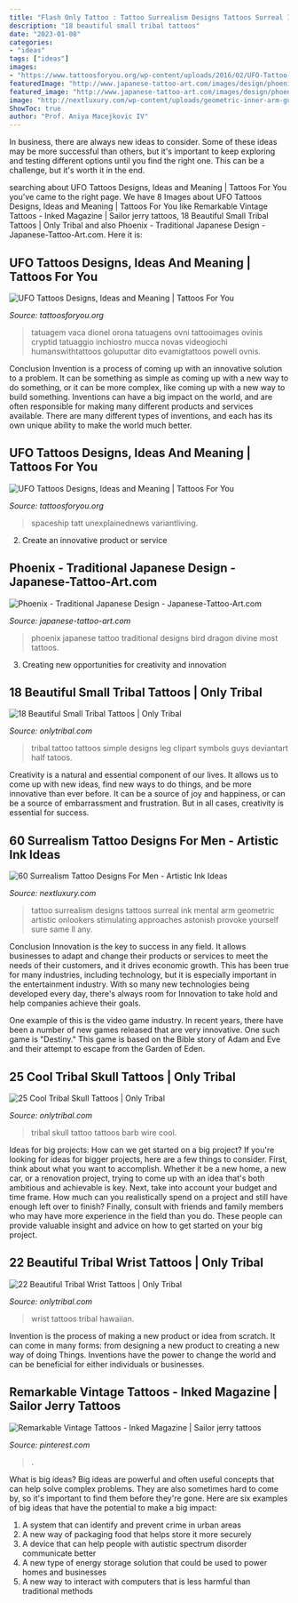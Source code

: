 ```yaml
---
title: "Flash Only Tattoo : Tattoo Surrealism Designs Tattoos Surreal Ink Mental Arm Geometric Artistic Onlookers Stimulating Approaches Astonish Provoke Yourself Sure Same Ll Any"
description: "18 beautiful small tribal tattoos"
date: "2023-01-08"
categories:
- "ideas"
tags: ["ideas"]
images:
- "https://www.tattoosforyou.org/wp-content/uploads/2016/02/UFO-Tattoo-Sleeve.jpg"
featuredImage: "http://www.japanese-tattoo-art.com/images/design/phoenix.jpg"
featured_image: "http://www.japanese-tattoo-art.com/images/design/phoenix.jpg"
image: "http://nextluxury.com/wp-content/uploads/geometric-inner-arm-guys-tattoo-ideas-surrealism-designs.jpg"
ShowToc: true
author: "Prof. Aniya Macejkovic IV"
---
```



In business, there are always new ideas to consider. Some of these ideas may be more successful than others, but it's important to keep exploring and testing different options until you find the right one. This can be a challenge, but it's worth it in the end.

	

		
searching about UFO Tattoos Designs, Ideas and Meaning | Tattoos For You you've came to the right page. We have 8 Images about UFO Tattoos Designs, Ideas and Meaning | Tattoos For You like Remarkable Vintage Tattoos - Inked Magazine | Sailor jerry tattoos, 18 Beautiful Small Tribal Tattoos | Only Tribal and also Phoenix - Traditional Japanese Design - Japanese-Tattoo-Art.com. Here it is:
		
    
## UFO Tattoos Designs, Ideas And Meaning | Tattoos For You

<img loading=lazy src="https://www.tattoosforyou.org/wp-content/uploads/2016/02/UFO-Tattoo-Sleeve.jpg" onerror="this.onerror=null;this.src='https://tse1.mm.bing.net/th?id=OIP.0ZoC1mJNX0wggCnrbvV4uAHaLE&amp;pid=15.1';" alt="UFO Tattoos Designs, Ideas and Meaning | Tattoos For You">

_Source: tattoosforyou.org_

>tatuagem vaca dionel orona tatuagens ovni tattooimages ovinis cryptid tatuaggio inchiostro mucca novas videogiochi humanswithtattoos goluputtar dito evamigtattoos powell ovnis. 

	

Conclusion
Invention is a process of coming up with an innovative solution to a problem. It can be something as simple as coming up with a new way to do something, or it can be more complex, like coming up with a new way to build something. Inventions can have a big impact on the world, and are often responsible for making many different products and services available. There are many different types of inventions, and each has its own unique ability to make the world much better.

    
## UFO Tattoos Designs, Ideas And Meaning | Tattoos For You

<img loading=lazy src="https://www.tattoosforyou.org/wp-content/uploads/2016/02/UFO-Tattoos-Pictures.jpg" onerror="this.onerror=null;this.src='https://tse1.mm.bing.net/th?id=OIP.6azMcrLcMZRwMKKHNmnD4QHaHa&amp;pid=15.1';" alt="UFO Tattoos Designs, Ideas and Meaning | Tattoos For You">

_Source: tattoosforyou.org_

>spaceship tatt unexplainednews variantliving. 

	

2. Create an innovative product or service 

    
## Phoenix - Traditional Japanese Design - Japanese-Tattoo-Art.com

<img loading=lazy src="http://www.japanese-tattoo-art.com/images/design/phoenix.jpg" onerror="this.onerror=null;this.src='https://tse1.mm.bing.net/th?id=OIP.yg9rIqTVAKM9-nL8dQ_BkQHaLo&amp;pid=15.1';" alt="Phoenix - Traditional Japanese Design - Japanese-Tattoo-Art.com">

_Source: japanese-tattoo-art.com_

>phoenix japanese tattoo traditional designs bird dragon divine most tattoos. 

	

3. Creating new opportunities for creativity and innovation 

    
## 18 Beautiful Small Tribal Tattoos | Only Tribal

<img loading=lazy src="http://www.onlytribal.com/wp-content/uploads/2015/12/Small-Tribal-Tattoos.jpg" onerror="this.onerror=null;this.src='https://tse3.mm.bing.net/th?id=OIP.Q6IelCrThb3Yf1XgaThjvgHaLg&amp;pid=15.1';" alt="18 Beautiful Small Tribal Tattoos | Only Tribal">

_Source: onlytribal.com_

>tribal tattoo tattoos simple designs leg clipart symbols guys deviantart half tatoos. 

	

Creativity is a natural and essential component of our lives. It allows us to come up with new ideas, find new ways to do things, and be more innovative than ever before. It can be a source of joy and happiness, or can be a source of embarrassment and frustration. But in all cases, creativity is essential for success.

    
## 60 Surrealism Tattoo Designs For Men - Artistic Ink Ideas

<img loading=lazy src="http://nextluxury.com/wp-content/uploads/geometric-inner-arm-guys-tattoo-ideas-surrealism-designs.jpg" onerror="this.onerror=null;this.src='https://tse3.mm.bing.net/th?id=OIP.KyYBPbPwVD0GDPZNH0fD3gHaIE&amp;pid=15.1';" alt="60 Surrealism Tattoo Designs For Men - Artistic Ink Ideas">

_Source: nextluxury.com_

>tattoo surrealism designs tattoos surreal ink mental arm geometric artistic onlookers stimulating approaches astonish provoke yourself sure same ll any. 

	

Conclusion
Innovation is the key to success in any field. It allows businesses to adapt and change their products or services to meet the needs of their customers, and it drives economic growth.
This has been true for many industries, including technology, but it is especially important in the entertainment industry. With so many new technologies being developed every day, there's always room for Innovation to take hold and help companies achieve their goals.

One example of this is the video game industry. In recent years, there have been a number of new games released that are very innovative. One such game is "Destiny." This game is based on the Bible story of Adam and Eve and their attempt to escape from the Garden of Eden.

    
## 25 Cool Tribal Skull Tattoos | Only Tribal

<img loading=lazy src="http://www.onlytribal.com/wp-content/uploads/2015/12/Tribal-Skull-Tattoo-Design.jpg" onerror="this.onerror=null;this.src='https://tse3.mm.bing.net/th?id=OIP.oXNHclfZ1irx9f3LYS55ZgHaSQ&amp;pid=15.1';" alt="25 Cool Tribal Skull Tattoos | Only Tribal">

_Source: onlytribal.com_

>tribal skull tattoo tattoos barb wire cool. 

	

Ideas for big projects: How can we get started on a big project?
If you're looking for ideas for bigger projects, here are a few things to consider. First, think about what you want to accomplish. Whether it be a new home, a new car, or a renovation project, trying to come up with an idea that's both ambitious and achievable is key. Next, take into account your budget and time frame. How much can you realistically spend on a project and still have enough left over to finish? Finally, consult with friends and family members who may have more experience in the field than you do. These people can provide valuable insight and advice on how to get started on your big project.

    
## 22 Beautiful Tribal Wrist Tattoos | Only Tribal

<img loading=lazy src="https://www.onlytribal.com/wp-content/uploads/2015/12/Hawaiian-Tribal-Wrist-Tattoos-224x300.jpg" onerror="this.onerror=null;this.src='https://tse4.mm.bing.net/th?id=OIP.Df0h0R5vqoVlRBccppfEtAAAAA&amp;pid=15.1';" alt="22 Beautiful Tribal Wrist Tattoos | Only Tribal">

_Source: onlytribal.com_

>wrist tattoos tribal hawaiian. 

	

Invention is the process of making a new product or idea from scratch. It can come in many forms: from designing a new product to creating a new way of doing Things. Inventions have the power to change the world and can be beneficial for either individuals or businesses.

    
## Remarkable Vintage Tattoos - Inked Magazine | Sailor Jerry Tattoos

<img loading=lazy src="https://i.pinimg.com/736x/f7/98/50/f798501baa8a8128c4ab940b860dcc62--sailor-jerry-tattoos-sailor-jerry-rum.jpg" onerror="this.onerror=null;this.src='https://tse2.mm.bing.net/th?id=OIP.xnWypJTF5YQ-h6UlFvU-MAHaKU&amp;pid=15.1';" alt="Remarkable Vintage Tattoos - Inked Magazine | Sailor jerry tattoos">

_Source: pinterest.com_

>. 

	

What is big ideas?
Big ideas are powerful and often useful concepts that can help solve complex problems. They are also sometimes hard to come by, so it's important to find them before they're gone. Here are six examples of big ideas that have the potential to make a big impact:
1. A system that can identify and prevent crime in urban areas 
2. A new way of packaging food that helps store it more securely 
3. A device that can help people with autistic spectrum disorder communicate better 
4. A new type of energy storage solution that could be used to power homes and businesses 
5. A new way to interact with computers that is less harmful than traditional methods 

